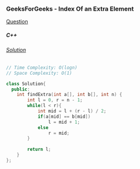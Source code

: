 ### GeeksForGeeks - Index Of an Extra Element

[Question](https://practice.geeksforgeeks.org/problems/index-of-an-extra-element/1/)

##### C++

###### [Solution](https://practice.geeksforgeeks.org/viewSol.php?subId=0af285c5cd68702fc2c14c136f704948&pid=700517&user=amanguptarkg6)
```c++
// Time Complexity: O(logn)
// Space Complexity: O(1)

class Solution{
  public:
    int findExtra(int a[], int b[], int n) {
        int l = 0, r = n - 1;
        while(l < r){
            int mid = l + (r - l) / 2;
            if(a[mid] == b[mid])
                l = mid + 1;
            else
                r = mid;
        }
        
        return l;
    }
};
```